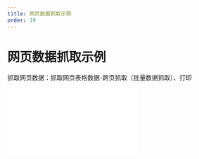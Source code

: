 ```yaml
---
title: 网页数据抓取示例
order: 19
---
```

# 网页数据抓取示例

  抓取网页数据：抓取网页表格数据-跨页抓取（批量数据抓取）、打印

<iframe class="w-full aspect-video" src="//player.bilibili.com/player.html?isOutside=true&aid=114392947495755&bvid=BV1dPL3zVEpn&cid=29589375724&p=1" scrolling="no" border="0" frameborder="no" framespacing="0" allowfullscreen="true"></iframe>
